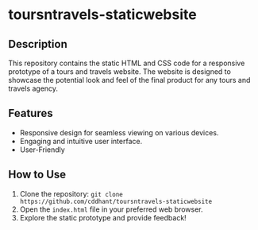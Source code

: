 # toursntravels-staticwebsite

## Description

This repository contains the static HTML and CSS code for a responsive prototype of a tours and travels website. The website is designed to showcase the potential look and feel of the final product for any tours and travels agency.

## Features

- Responsive design for seamless viewing on various devices.
- Engaging and intuitive user interface.
- User-Friendly

## How to Use

1. Clone the repository: `git clone https://github.com/cddhant/toursntravels-staticwebsite`
2. Open the `index.html` file in your preferred web browser.
3. Explore the static prototype and provide feedback!
